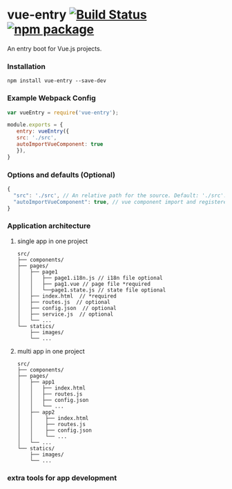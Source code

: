 # vue-entry [![Build Status](https://img.shields.io/circleci/project/litjs/vue-entry/master.svg)](https://circleci.com/gh/litjs/vue-entry) [![npm package](https://img.shields.io/npm/v/vue-entry.svg)](https://www.npmjs.com/package/vue-entry)
An entry boot for Vue.js projects.

### Installation
```
npm install vue-entry --save-dev
```

### Example Webpack Config
``` javascript
var vueEntry = require('vue-entry');

module.exports = {
   entry: vueEntry({
   src: './src',
   autoImportVueComponent: true
   }),
}
```

### Options and defaults (Optional)
```javascript
{
  "src": './src', // An relative path for the source. Default: './src'. normally  include pages and components folders in it.
  "autoImportVueComponent": true, // vue component import and registered to Vue globally.
}
```

### Application architecture
1. single app in one project

    ```
    src/
    ├── components/
    ├── pages/
    │   ├── page1
    │   │   ├── page1.i18n.js // i18n file optional 
    │   │   ├── pag1.vue // page file *required
    │   │   └──page1.state.js // state file optional 
    │   ├── index.html  // *required
    │   ├── routes.js  // optional
    │   ├── config.json  // optional 
    │   ├── service.js  // optional 
    │   └── ...
    └── statics/
        ├── images/
        └── ...
    ```
2. multi app in one project

    ```
    src/
    ├── components/
    ├── pages/
    │   ├── app1
    │   │   ├── index.html
    │   │   ├── routes.js
    │   │   ├── config.json
    │   │   └── ...
    │   ├── app2
    │   │    ├── index.html
    │   │    ├── routes.js
    │   │    ├── config.json
    │   │    └── ...
    │   └── ...
    └── statics/
        ├── images/
        └── ...
    ```

### extra tools for app development

